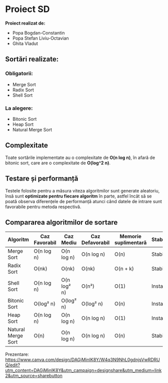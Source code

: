 # Proiect SD

**Proiect realizat de:**  
- Popa Bogdan-Constantin  
- Popa Stefan Liviu-Octavian  
- Ghita Vladut  

## Sortări realizate:

### Obligatorii:
- Merge Sort  
- Radix Sort  
- Shell Sort  

### La alegere:
- Bitonic Sort  
- Heap Sort  
- Natural Merge Sort  

## Complexitate

Toate sortările implementate au o complexitate de **O(n log n)**, în afară de bitonic sort, care are o complexitate de **O(log^2 n)**.

## Testare și performanță

Testele folosite pentru a măsura viteza algoritmilor sunt generate aleatoriu, însă sunt **optimizate pentru fiecare algoritm** în parte, astfel încât să se poată observa diferențele de performanță atunci când datele de intrare sunt favorabile pentru metoda respectivă.

## Compararea algoritmilor de sortare

| Algoritm             | Caz Favorabil | Caz Mediu   | Caz Defavorabil | Memorie suplimentară | Stabilitate |
|----------------------|---------------|-------------|------------------|------------------------|-------------|
| Merge Sort           | O(n log n)    | O(n log n)  | O(n log n)       | O(n)                   | Stabil      |
| Radix Sort           | O(nk)         | O(nk)       | O(nk)            | O(n + k)               | Stabil      |
| Shell Sort           | O(n log n)    | O(n log² n) | O(n²)            | O(1)                   | Instabil    |
| Bitonic Sort         | O(log² n)     | O(log² n)   | O(log² n)        | O(n)                   | Instabil    |
| Heap Sort            | O(n log n)    | O(n log n)  | O(n log n)       | O(1)                   | Instabil    |
| Natural Merge Sort   | O(n)          | O(n log n)  | O(n log n)       | O(n)                   | Stabil      |

Prezentare:
https://www.canva.com/design/DAGjMinIK8Y/W4q3N9NhL0gdnjsVwRDRUQ/edit?utm_content=DAGjMinIK8Y&utm_campaign=designshare&utm_medium=link2&utm_source=sharebutton
